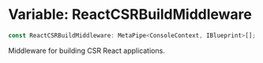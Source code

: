 # Variable: ReactCSRBuildMiddleware

```ts
const ReactCSRBuildMiddleware: MetaPipe<ConsoleContext, IBlueprint>[];
```

Middleware for building CSR React applications.
